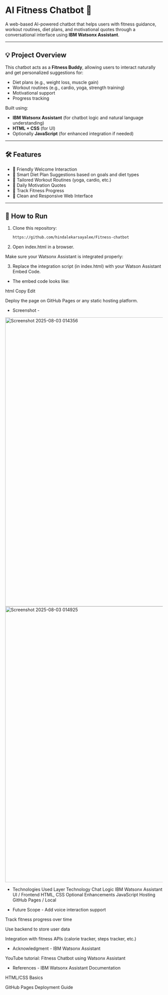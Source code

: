 # AI Fitness Chatbot 💪

A web-based AI-powered chatbot that helps users with fitness guidance, workout routines, diet plans, and motivational quotes through a conversational interface using **IBM Watsonx Assistant**.

---

## 💡 Project Overview

This chatbot acts as a **Fitness Buddy**, allowing users to interact naturally and get personalized suggestions for:
- Diet plans (e.g., weight loss, muscle gain)
- Workout routines (e.g., cardio, yoga, strength training)
- Motivational support
- Progress tracking

Built using:
- **IBM Watsonx Assistant** (for chatbot logic and natural language understanding)
- **HTML + CSS** (for UI)
- Optionally **JavaScript** (for enhanced integration if needed)

---

## 🛠️ Features

- 🔸 Friendly Welcome Interaction  
- 🔸 Smart Diet Plan Suggestions based on goals and diet types  
- 🔸 Tailored Workout Routines (yoga, cardio, etc.)  
- 🔸 Daily Motivation Quotes  
- 🔸 Track Fitness Progress  
- 🔸 Clean and Responsive Web Interface  

---

## 🚀 How to Run

1. Clone this repository:
   ```bash
   https://github.com/hindalekarsayalee/Fitness-chatbot

2. Open index.html in a browser.

Make sure your Watsonx Assistant is integrated properly:

3. Replace the integration script (in index.html) with your Watson Assistant Embed Code.

- The embed code looks like:

html Copy Edit
<script>
  window.watsonAssistantChatOptions = {
    integrationID: "your-integration-id", 
    region: "your-region", 
    serviceInstanceID: "your-instance-id", 
    onLoad: function(instance) { instance.render(); }
  };
  setTimeout(function() {
    const t = document.createElement('script');
    t.src = "https://web-chat.global.assistant.watson.appdomain.cloud/versions/latest/WatsonAssistantChatEntry.js";
    document.head.appendChild(t);
  });
</script>
Deploy the page on GitHub Pages or any static hosting platform.

- Screenshot - 

<img width="1912" height="924" alt="Screenshot 2025-08-03 014356" src="https://github.com/user-attachments/assets/384cf60a-31ec-4f81-892b-ad37eea3a258" />

<img width="1919" height="882" alt="Screenshot 2025-08-03 014925" src="https://github.com/user-attachments/assets/ed6639de-66bd-4381-9116-ad6f6caae295" />

- Technologies Used
Layer	Technology
Chat Logic	IBM Watsonx Assistant
UI / Frontend	HTML, CSS
Optional Enhancements	JavaScript
Hosting	GitHub Pages / Local

- Future Scope - 
Add voice interaction support

Track fitness progress over time

Use backend to store user data

Integration with fitness APIs (calorie tracker, steps tracker, etc.)

- Acknowledgment - 
IBM Watsonx Assistant

YouTube tutorial: Fitness Chatbot using Watsonx Assistant

- References - 
IBM Watsonx Assistant Documentation

HTML/CSS Basics

GitHub Pages Deployment Guide
